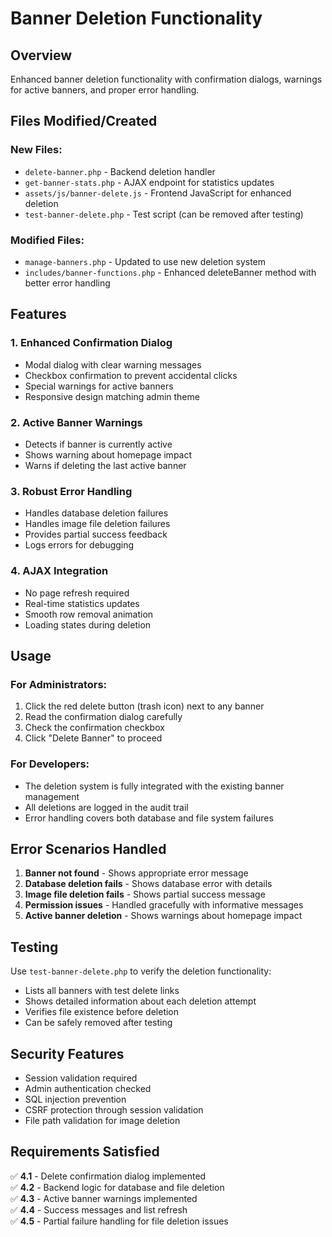 # Banner Deletion Functionality

## Overview
Enhanced banner deletion functionality with confirmation dialogs, warnings for active banners, and proper error handling.

## Files Modified/Created

### New Files:
- `delete-banner.php` - Backend deletion handler
- `get-banner-stats.php` - AJAX endpoint for statistics updates
- `assets/js/banner-delete.js` - Frontend JavaScript for enhanced deletion
- `test-banner-delete.php` - Test script (can be removed after testing)

### Modified Files:
- `manage-banners.php` - Updated to use new deletion system
- `includes/banner-functions.php` - Enhanced deleteBanner method with better error handling

## Features

### 1. Enhanced Confirmation Dialog
- Modal dialog with clear warning messages
- Checkbox confirmation to prevent accidental clicks
- Special warnings for active banners
- Responsive design matching admin theme

### 2. Active Banner Warnings
- Detects if banner is currently active
- Shows warning about homepage impact
- Warns if deleting the last active banner

### 3. Robust Error Handling
- Handles database deletion failures
- Handles image file deletion failures
- Provides partial success feedback
- Logs errors for debugging

### 4. AJAX Integration
- No page refresh required
- Real-time statistics updates
- Smooth row removal animation
- Loading states during deletion

## Usage

### For Administrators:
1. Click the red delete button (trash icon) next to any banner
2. Read the confirmation dialog carefully
3. Check the confirmation checkbox
4. Click "Delete Banner" to proceed

### For Developers:
- The deletion system is fully integrated with the existing banner management
- All deletions are logged in the audit trail
- Error handling covers both database and file system failures

## Error Scenarios Handled

1. **Banner not found** - Shows appropriate error message
2. **Database deletion fails** - Shows database error with details
3. **Image file deletion fails** - Shows partial success message
4. **Permission issues** - Handled gracefully with informative messages
5. **Active banner deletion** - Shows warnings about homepage impact

## Testing

Use `test-banner-delete.php` to verify the deletion functionality:
- Lists all banners with test delete links
- Shows detailed information about each deletion attempt
- Verifies file existence before deletion
- Can be safely removed after testing

## Security Features

- Session validation required
- Admin authentication checked
- SQL injection prevention
- CSRF protection through session validation
- File path validation for image deletion

## Requirements Satisfied

✅ **4.1** - Delete confirmation dialog implemented  
✅ **4.2** - Backend logic for database and file deletion  
✅ **4.3** - Active banner warnings implemented  
✅ **4.4** - Success messages and list refresh  
✅ **4.5** - Partial failure handling for file deletion issues